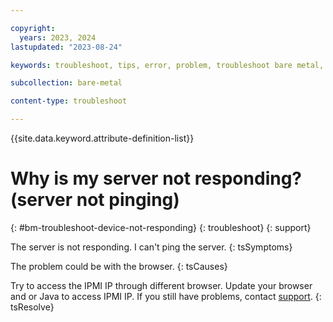 ```yaml
---

copyright:
  years: 2023, 2024
lastupdated: "2023-08-24"

keywords: troubleshoot, tips, error, problem, troubleshoot bare metal, bare metal troubleshooting

subcollection: bare-metal

content-type: troubleshoot

---
```


{{site.data.keyword.attribute-definition-list}}

# Why is my server not responding? (server not pinging)
{: #bm-troubleshoot-device-not-responding}
{: troubleshoot}
{: support}

The server is not responding. I can't ping the server.
{: tsSymptoms}

The problem could be with the browser.
{: tsCauses}

Try to access the IPMI IP through different browser. Update your browser and or Java to access IPMI IP. If you still have problems, contact [support](/docs/virtual-servers?topic=virtual-servers-gettinghelp).
{: tsResolve}
